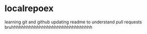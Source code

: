 # localrepoex
learning git and github
updating readme to understand pull requests
bruhhhhhhhhhhhhhhhhhhhhhhhhhhhhhhhh

